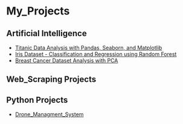 # My_Projects
## Artificial Intelligence

- [Titanic Data Analysis with Pandas, Seaborn, and Matplotlib](https://github.com/farhanmurtazaofficial/Titanic_Data_Analysis)
- [Iris Dataset - Classification and Regression using Random Forest](https://github.com/farhanmurtazaofficial/Iris_Dataset)
- [Breast Cancer Dataset Analysis with PCA](https://github.com/farhanmurtazaofficial/Breast_Cancer_Dataset)
## Web_Scraping Projects


## Python Projects

- [Drone_Managment_System](https://github.com/farhanmurtazaofficial/Drone_management)

